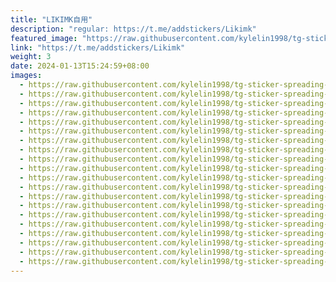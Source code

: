 ```yaml
---
title: "LIKIMK自用"
description: "regular: https://t.me/addstickers/Likimk"
featured_image: "https://raw.githubusercontent.com/kylelin1998/tg-sticker-spreading-worldwide-images/main/img/9b89e515-72aa-4aa4-b7ca-7427cb8efe23.jpg"
link: "https://t.me/addstickers/Likimk"
weight: 3
date: 2024-01-13T15:24:59+08:00
images:
  - https://raw.githubusercontent.com/kylelin1998/tg-sticker-spreading-worldwide-images/main/img/9b89e515-72aa-4aa4-b7ca-7427cb8efe23.jpg
  - https://raw.githubusercontent.com/kylelin1998/tg-sticker-spreading-worldwide-images/main/img/8d4b94b3-0bdf-44d5-a814-653fda91e066.jpg
  - https://raw.githubusercontent.com/kylelin1998/tg-sticker-spreading-worldwide-images/main/img/ed5a04de-0a7b-458d-b87f-9fa3af8a272c.jpg
  - https://raw.githubusercontent.com/kylelin1998/tg-sticker-spreading-worldwide-images/main/img/3cb7c62b-6e05-44f8-9063-7329c92c5eff.jpg
  - https://raw.githubusercontent.com/kylelin1998/tg-sticker-spreading-worldwide-images/main/img/d728f333-f024-4788-bb90-5ae68e5e7828.jpg
  - https://raw.githubusercontent.com/kylelin1998/tg-sticker-spreading-worldwide-images/main/img/c71407e6-9a00-415f-b1d7-ac94973ecb55.jpg
  - https://raw.githubusercontent.com/kylelin1998/tg-sticker-spreading-worldwide-images/main/img/82ceaa68-8857-4366-b6b6-fcca9710d550.jpg
  - https://raw.githubusercontent.com/kylelin1998/tg-sticker-spreading-worldwide-images/main/img/9843e011-d69a-4fed-b36e-6c8baa2fadb5.jpg
  - https://raw.githubusercontent.com/kylelin1998/tg-sticker-spreading-worldwide-images/main/img/c38cb83a-c0d1-4b73-836f-784996daace8.jpg
  - https://raw.githubusercontent.com/kylelin1998/tg-sticker-spreading-worldwide-images/main/img/b6367e5f-744d-4da0-b5ee-6aae27e65657.jpg
  - https://raw.githubusercontent.com/kylelin1998/tg-sticker-spreading-worldwide-images/main/img/e65b27cd-8793-4601-bfd2-e3ce8dbb965a.jpg
  - https://raw.githubusercontent.com/kylelin1998/tg-sticker-spreading-worldwide-images/main/img/19689d59-b42d-4d13-b093-9b4d639f135b.jpg
  - https://raw.githubusercontent.com/kylelin1998/tg-sticker-spreading-worldwide-images/main/img/9f513672-0a77-4bf0-b295-1ddd06f182eb.jpg
  - https://raw.githubusercontent.com/kylelin1998/tg-sticker-spreading-worldwide-images/main/img/a967420d-1c0f-4013-b1b1-1b2da43ac22e.jpg
  - https://raw.githubusercontent.com/kylelin1998/tg-sticker-spreading-worldwide-images/main/img/e4979f29-fbef-4d5b-b359-b5b2b7d4a0fd.jpg
  - https://raw.githubusercontent.com/kylelin1998/tg-sticker-spreading-worldwide-images/main/img/4c8bc545-be40-49d9-b7c2-2feafc4a37aa.jpg
  - https://raw.githubusercontent.com/kylelin1998/tg-sticker-spreading-worldwide-images/main/img/342ca773-a2ff-4bd5-9827-a3cf0a172f51.jpg
  - https://raw.githubusercontent.com/kylelin1998/tg-sticker-spreading-worldwide-images/main/img/a662fb9e-efb2-427b-a6b9-67ffda60bcec.jpg
  - https://raw.githubusercontent.com/kylelin1998/tg-sticker-spreading-worldwide-images/main/img/302c3649-bfbc-49b6-ba98-8e031ac0a9e2.jpg
  - https://raw.githubusercontent.com/kylelin1998/tg-sticker-spreading-worldwide-images/main/img/c9312f98-35fc-4e29-8a0c-b4977fc79be2.jpg
---
```


